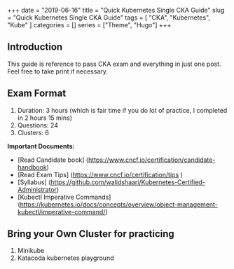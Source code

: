 +++ 
date = "2019-06-16"
title = "Quick Kubernetes Single CKA Guide"
slug = "Quick Kubernetes Single CKA Guide" 
tags = [
    "CKA",
    "Kubernetes",
    "Kube"
]
categories = []
series = ["Theme", "Hugo"]
+++

## Introduction

This guide is reference to pass CKA exam and everything in just one post.
Feel free to take print if necessary. 

## Exam Format

1. Duration: 3 hours (which is fair time if you do lot of practice, I completed in 2 hours 15 mins)
2. Questions: 24
3. Clusters: 6

**Important Documents:**
+ [Read Candidate book] (https://www.cncf.io/certification/candidate-handbook)
+ [Read Exam Tips] (https://www.cncf.io/certification/tips    )
+ [Syllabus] (https://github.com/walidshaari/Kubernetes-Certified-Administrator)
+ [Kubectl Imperative Commands] (https://kubernetes.io/docs/concepts/overview/object-management-kubectl/imperative-command/)

## Bring your Own Cluster for practicing

1. Minikube
2. Katacoda kubernetes playground